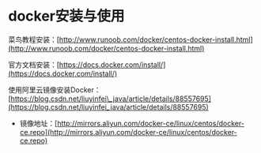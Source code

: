 # docker安装与使用

菜鸟教程安装：[http://www.runoob.com/docker/centos-docker-install.html](http://www.runoob.com/docker/centos-docker-install.html)

官方文档安装：[https://docs.docker.com/install/](https://docs.docker.com/install/)

使用阿里云镜像安装Docker：[https://blog.csdn.net/liuyinfei\_java/article/details/88557695](https://blog.csdn.net/liuyinfei_java/article/details/88557695)

* 镜像地址：[http://mirrors.aliyun.com/docker-ce/linux/centos/docker-ce.repo](http://mirrors.aliyun.com/docker-ce/linux/centos/docker-ce.repo)



